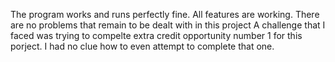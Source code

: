 The program works and runs perfectly fine.
All features are working.
There are no problems that remain to be dealt with in this project
A challenge that I faced was trying to compelte extra credit opportunity number 1 for this porject. I had no clue how to even attempt to complete that one.
